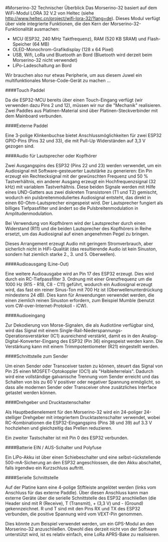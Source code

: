 #Morserino-32 Technischer Überblick
Das Morserino-32 basiert auf dem WiFi-Modul LORA 32 V.2 von Heltec (siehe http://www.heltec.cn/project/wifi-lora-32/?lang=de). Dieses Modul verfügt über viele integrierte Funktionen, die den Kern der Morserino-32-Funktionalität ausmachen:

* MCU (ESP32, 240 MHz Taktfrequenz), RAM (520 KB SRAM) und Flash-Speicher (64 MB)
* OLED-Monochrom-Grafikdisplay (128 x 64 Pixel)
* USB, Wifi, LoRa und Bluetooth an Bord (Bluetooth wird derzeit beim Morserino-32 nicht verwendet)
* LiPo-Ladeschaltung an Bord

Wir brauchen also nur etwas Peripherie, um aus diesem Juwel ein multifunktionales Morse-Code-Gerät zu machen ...

####Touch Paddel

Da die ESP32-MCU bereits über einen Touch-Eingang verfügt (wir verwenden dazu Pins 2 und 12), müssen wir nur die "Mechanik" realisieren. Zwei Paddles aus Platinen-Material sind über Platinen-Steckverbinder mit dem Mainboard verbunden.

####Externe Paddel

Eine 3-polige Klinkenbuchse bietet Anschlussmöglichkeiten für zwei  ESP32 GPIO-Pins (Pins 32 und 33), die mit Pull-Up Widerständen auf 3,3 V gezogen sind.

####Audio für Lautsprecher oder Kopfhörer

Zwei Ausgangspins des ESP32 (Pins 22 und 23) werden verwendet, um ein Audiosignal mit Software-gesteuerter Lautstärke zu generieren: Ein Pin erzeugt ein Rechtecksignal mit der gewünschten Frequenz und 50 % Tastverhältnis, ein anderer Ausgang erzeugt ein Hochfrequenzsignal (32 kHz) mit variablem Tastverhältnis. Diese beiden Signale werden mit Hilfe eines UND-Gatters aus zwei diskreten Transistoren (T1 und T2) gemischt, wodurch ein pulsbreitenmoduliertes Audiosignal entsteht, das direkt in einen 60-Ohm-Lautsprecher eingespeist wird. Der Lautsprecher fungiert als billiges Tiefpassfilter und ändert so die Pulsbreitenmodulation in Amplitudenmodulation.

Bei Verwendung von Kopfhörern wird der Lautsprecher durch einen Widerstand (R11) und die beiden Lautsprecher des Kopfhörers in Reihe ersetzt, um das Audiosignal auf einen angenehmen Pegel zu bringen.

Dieses Arrangement erzeugt Audio mit geringem Stromverbrauch, aber sicherlich nicht in HiFi-Qualität (das resultierende Audio ist kein Sinuston, sondern hat ziemlich starke 2., 3. und 5. Oberwellen).

####Audioausgang (Line-Out)

Eine weitere Audioausgabe wird an Pin 17 des ESP32 erzeugt. Dies wird durch ein RC-Tiefpassfilter 3. Ordnung mit einer Grenzfrequenz um die 1000 Hz (R15 - R18, C8 - C11) geführt, wodurch ein Audiosignal erzeugt wird, das fast ein reiner Sinus-Ton mit 700 Hz ist (Oberwellenunterdrückung mindestens 24 dB). Dies kann für Anwendungen verwendet werden, die einen ziemlich reinen Sinuston erfordern, zum Beispiel Mumble (benutzt vom CW-over-Internet-Protokoll - iCW).

####Audioeingang

Zur Dekodierung von Morse-Signalen, die als Audiotöne verfügbar sind, wird das Signal mit einem Single-Rail-Niederspannungs-Operationsverstärker (IC1) ausreichend verstärkt, damit es in den Analog-Digital-Konverter-Eingang des ESP32 (Pin 36) eingespeist werden kann. Die Verstärkung kann mit einem Trimmpotentiometer (R21) eingestellt werden.

####Schnittstelle zum Sender

Um einen Sender oder Transceiver tasten zu können, steuert das Signal von Pin 25 einen MOSFET-Optokoppler (OC1) als "Halbleiterrelais". Dadurch wird eine vollständige galvanische Trennung vom Sender erreicht und das Schalten von bis zu 60 V positiver oder negativer Spannung ermöglicht, so dass alle modernen Sender oder Transceiver ohne zusätzliches Interface getastet werden können.

####Drehgeber und Drucktastenschalter

Als Hauptbedienelement für den Morserino-32 wird ein 24-poliger 24-stelliger Drehgeber mit integriertem Drucktastenschalter verwendet, wobei RC-Kombinationen die ESP32-Eingangspins (Pins 38 und 39) auf 3.3 V hochziehen und gleichzeitig das Prellen reduzieren.

Ein zweiter Tastschalter ist mit Pin 0 des ESP32 verbunden.

####Batterie EIN / AUS-Schalter und Polyfuse

Ein LiPo-Akku ist über einen Schiebeschalter und eine selbst-rückstellende 500-mA-Sicherung an den ESP32 angeschlossen, die den Akku abschaltet, falls irgendwo ein Kurzschluss auftritt.

####Serielle Schnittstelle

Auf der Platine kann eine 4-polige Stiftleiste angelötet werden (links vom Anschluss für das externe Paddle). Über diesen Anschluss kann man externe Geräte über die serielle Schnittstelle des ESP32 anschließen (die Header sind mit R (Receive), T (Transmit), + (3,3 V) und - (Ground) gekennzeichnet. R und T sind mit den Pins RX und TX des ESP32 verbunden, die positive Spannung wird vom VEXT-Pin genommen.

Dies könnte zum Beispiel verwendet werden, um ein GPS-Modul an den Morserino-32 anzuschließen. Obwohl dies derzeit nicht von der Software unterstützt wird, ist es relativ einfach, eine LoRa APRS-Bake zu realisieren.